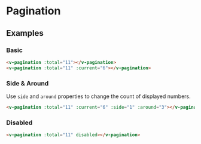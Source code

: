 # Pagination

## Examples
### Basic

``` html
<v-pagination :total="11"></v-pagination>
<v-pagination :total="11" :current="6"></v-pagination>
```

### Side & Around

Use `side` and `around` properties to change the count of displayed numbers.

``` html
<v-pagination :total="11" :current="6" :side="1" :around="3"></v-pagination>
```

### Disabled

``` html
<v-pagination :total="11" disabled></v-pagination>
```
